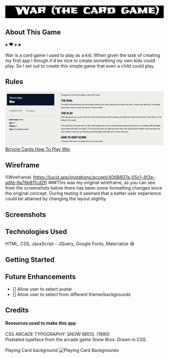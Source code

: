 ![Site Logo](./img/logo.jpeg)

## About This Game
:spades: :hearts: :diamonds: :clubs: \
 \
War is a card game I used to play as a kid.  When given the task of creating my first app I though it'd be nice to create something my own kids could play.  So I set out to create this simple game that even a child could play.

## Rules
![Rules](./img/rules.jpeg)
[Bicycle Cards How To Play War](https://bicyclecards.com/how-to-play/war/)

## Wireframe
!(Wireframe) (https://lucid.app/invitations/accept/4068607a-05c1-4f3e-adfd-9a76b811cd2f)
###This was my original wireframe, as you can see from the screenshots below there has been some formatting changes since the original concept.  During testing it seemed that a better user experience could be attained by changing the layout slightly.

## Screenshots

## Technologies Used
HTML, CSS, JavaScript - JQuery, Google Fonts, Materialize :sweat_smile:



## Getting Started

## Future Enhancements
- [] Allow user to select avatar
- [] Allow user to select from different theme/backgrounds

## Credits
#### Resources used to make this app
CSS ARCADE TYPOGRAPHY: SNOW BROS. (1990)\
Pixelated typeface from the arcade game Snow Bros. Drawn in CSS.
\
\
Playing Card background ![Playing Card Backgrounds](http://www.brainjar.com/css/cards/)